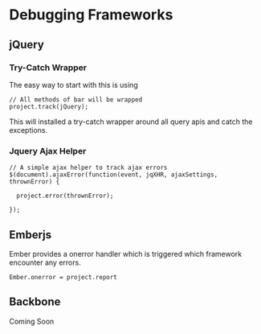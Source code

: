 # Debugging Frameworks

## jQuery

### Try-Catch Wrapper

The easy way to start with this is using

    // All methods of bar will be wrapped
    project.track(jQuery);

This will installed a try-catch wrapper around all query apis and catch the exceptions.


### Jquery Ajax Helper

    // A simple ajax helper to track ajax errors
    $(document).ajaxError(function(event, jqXHR, ajaxSettings, thrownError) {

      project.error(thrownError);

    });


## Emberjs

Ember provides a onerror handler which is triggered which framework encounter any errors.

    Ember.onerror = project.report


## Backbone

Coming Soon